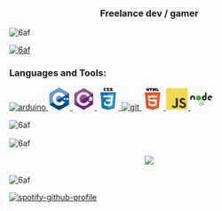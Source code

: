 <h3 align="center">Freelance dev / gamer</h3>

<p align="left"> <img src="https://komarev.com/ghpvc/?username=6af&label=Profile%20views&color=0e75b6&style=flat" alt="6af" /> </p>

<p align="left"> <a href="https://github.com/ryo-ma/github-profile-trophy"><img src="https://github-profile-trophy.vercel.app/?username=6af" alt="6af" /></a> </p>


<h3 align="left">Languages and Tools:</h3>
<p align="left"> <a href="https://www.arduino.cc/" target="_blank"> <img src="https://cdn.worldvectorlogo.com/logos/arduino-1.svg" alt="arduino" width="40" height="40"/> </a> <a href="https://www.w3schools.com/cpp/" target="_blank"> <img src="https://raw.githubusercontent.com/devicons/devicon/master/icons/cplusplus/cplusplus-original.svg" alt="cplusplus" width="40" height="40"/> </a> <a href="https://www.w3schools.com/cs/" target="_blank"> <img src="https://raw.githubusercontent.com/devicons/devicon/master/icons/csharp/csharp-original.svg" alt="csharp" width="40" height="40"/> </a> <a href="https://www.w3schools.com/css/" target="_blank"> <img src="https://raw.githubusercontent.com/devicons/devicon/master/icons/css3/css3-original-wordmark.svg" alt="css3" width="40" height="40"/> </a> <a href="https://git-scm.com/" target="_blank"> <img src="https://www.vectorlogo.zone/logos/git-scm/git-scm-icon.svg" alt="git" width="40" height="40"/> </a> <a href="https://www.w3.org/html/" target="_blank"> <img src="https://raw.githubusercontent.com/devicons/devicon/master/icons/html5/html5-original-wordmark.svg" alt="html5" width="40" height="40"/> </a> <a href="https://developer.mozilla.org/en-US/docs/Web/JavaScript" target="_blank"> <img src="https://raw.githubusercontent.com/devicons/devicon/master/icons/javascript/javascript-original.svg" alt="javascript" width="40" height="40"/> </a> <a href="https://nodejs.org" target="_blank"> <img src="https://raw.githubusercontent.com/devicons/devicon/master/icons/nodejs/nodejs-original-wordmark.svg" alt="nodejs" width="40" height="40"/> </a> </p>

<p><img align="center" src="https://github-readme-stats.vercel.app/api/top-langs?username=6af&show_icons=true&locale=en&layout=compact" alt="6af" /></p>

<p><img align="center" src="https://github-readme-streak-stats.herokuapp.com/?user=6af&" alt="6af" /></p>

<p align="center">
  <img src="https://discord.c99.nl/widget/theme-2/815486762646372372.png"/>
</p>



<p><img align="center" src="https://tenor.com/view/he-is-risen-praise-him-gospel-church-easter-gif-16854388" alt="6af" /></p>

[![spotify-github-profile](https://spotify-github-profile.vercel.app/api/view?uid=odb0714&cover_image=true&theme=novatorem)](https://github.com/kittinan/spotify-github-profile)

